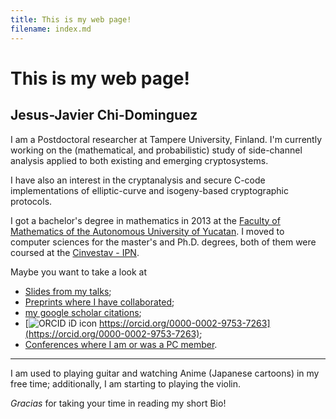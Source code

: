 ```yaml
---
title: This is my web page!
filename: index.md
--- 
```


# This is my web page!
## Jesus-Javier Chi-Dominguez
I am a Postdoctoral researcher at Tampere University, Finland. I'm currently working on the (mathematical, and probabilistic) study of side-channel analysis applied to both existing and emerging cryptosystems. 

I have also an interest in the cryptanalysis and secure C-code implementations of elliptic-curve and isogeny-based cryptographic protocols.

I got a bachelor's degree in mathematics in 2013 at the [Faculty of Mathematics of the Autonomous University of Yucatan](https://www.matematicas.uady.mx/). I moved to computer sciences for the master's and Ph.D. degrees, both of them were coursed at the [Cinvestav - IPN](https://www.cs.cinvestav.mx/en).

Maybe you want to take a look at  
- [Slides from my talks](slides.md);
- [Preprints where I have collaborated](preprints.md);
- [my google scholar citations](https://scholar.google.com/citations?user=a3bmRrwAAAAJ);
- [![ORCID iD icon](https://orcid.org/sites/default/files/images/orcid_16x16.png) https://orcid.org/0000-0002-9753-7263](https://orcid.org/0000-0002-9753-7263);
- [Conferences where I am or was a PC member](pcmember.md).

---

I am used to playing guitar and watching Anime (Japanese cartoons) in my free time; additionally, I am starting to playing the violin.

_Gracias_ for taking your time in reading my short Bio!
